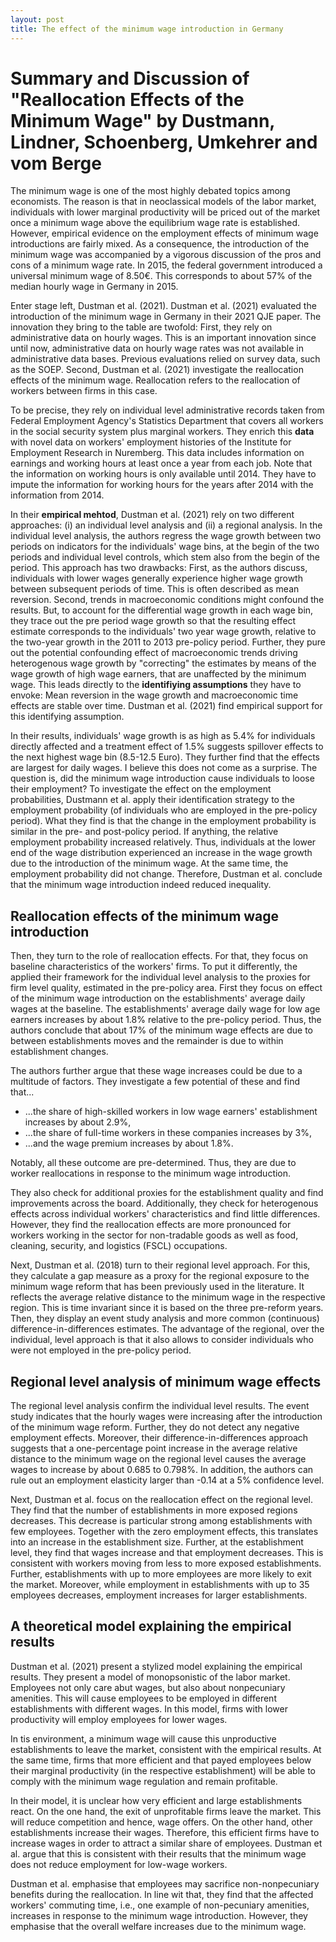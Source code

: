 ```yaml
---
layout: post
title: The effect of the minimum wage introduction in Germany
---
```


# Summary and Discussion of "Reallocation Effects of the Minimum Wage" by Dustmann, Lindner, Schoenberg, Umkehrer and vom Berge

The minimum wage is one of the most highly debated topics among economists. The reason is that in neoclassical models of the labor market, individuals with lower marginal productivity will be priced out of the market once a minimum wage above the equilibrium wage rate is established. However, empirical evidence on the employment effects of minimum wage introductions are fairly mixed. As a consequence, the introduction of the minimum wage was accompanied by a vigorous discussion of the pros and cons of a minimum wage rate. In 2015, the federal government introduced a universal minimum wage of 8.50€. This corresponds to about 57% of the median hourly wage in Germany in 2015.

Enter stage left, Dustman et al. (2021). Dustman et al. (2021) evaluated the introduction of the minimum wage in Germany in their 2021 QJE paper. The innovation they bring to the table are twofold: First, they rely on administrative data on hourly wages. This is an important innovation since until now, administrative data on hourly wage rates was not available in administrative data bases. Previous evaluations relied on survey data, such as the SOEP. Second, Dustman et al. (2021) investigate the reallocation effects of the minimum wage. Reallocation refers to the reallocation of workers between firms in this case.

To be precise, they rely on individual level administrative records taken from Federal Employment Agency's Statistics Department that covers all workers in the social security system plus marginal workers. They enrich this **data** with novel data on workers' employment histories of the Institute for Employment Research in Nuremberg. This data includes information on earnings and working hours at least once a year from each job. Note that the information on working hours is only available until 2014. They have to impute the information for working hours for the years after 2014 with the information from 2014.

In their **empirical mehtod**, Dustman et al. (2021) rely on two different approaches: (i) an individual level analysis and (ii) a regional analysis.  In the individual level analysis, the authors regress the wage growth between two periods on indicators for the individuals' wage bins, at the begin of the two periods and individual level controls, which stem also from the begin of the period. This approach has two drawbacks: First, as the authors discuss, individuals with lower wages generally experience higher wage growth between subsequent periods of time. This is often described as mean reversion. Second, trends in macroeconomic conditions might confound the results. But, to account for the differential wage growth in each wage bin, they trace out the pre period wage growth so that the resulting effect estimate corresponds to the individuals' two year wage growth, relative to the two-year growth in the 2011 to 2013 pre-policy period. Further, they pure out the potential confounding effect of macroeconomic trends driving heterogenous wage growth by "correcting" the estimates by means of the wage growth of high wage earners, that are unaffected by the minimum wage. This leads directly to the **identifiying assumptions** they have to envoke: Mean reversion in the wage growth and macroeconomic time effects are stable over time. Dustman et al. (2021) find empirical support for this identifying assumption.


In their results, individuals' wage growth is as high as 5.4% for individuals directly affected and a treatment effect of 1.5% suggests spillover effects to the next highest wage bin (8.5-12.5 Euro). They further find that the effects are largest for daily wages. I believe this does not come as a surprise. The question is, did the minimum wage introduction cause individuals to loose their employment? To investigate the effect on the employment probabilities, Dustmann et al. apply their identification strategy to the employment probability (of individuals who are employed in the pre-policy period). What they find is that the change in the employment probability is similar in the pre- and post-policy period. If anything, the relative employment probability increased relatively. Thus, individuals at the lower end of the wage distribution experienced an increase in the wage growth due to the introduction of the minimum wage. At the same time, the employment probability did not change. Therefore, Dustman et al. conclude that the minimum wage introduction indeed reduced inequality.

## Reallocation effects of the minimum wage introduction

Then, they turn to the role of reallocation effects. For that, they focus on baseline characteristics of the workers' firms. To put it differently, the applied their framework for the individual level analysis to the proxies for firm level quality, estimated in the pre-policy area. First they focus on effect of the minimum wage introduction on the establishments' average daily wages at the baseline. The establishments' average daily wage for low age earners increases by about 1.8% relative to the pre-policy period. Thus, the authors conclude that about 17% of the minimum wage effects are due to between establishments moves and the remainder is due to within establishment changes.

The authors further argue that these wage increases could be due to a multitude of factors. They investigate a few potential of these and find that...

* ...the share of high-skilled workers in low wage earners' establishment increases by about 2.9%,
* ...the share of full-time workers in these companies increases by 3%,
* ...and the wage premium increases by about 1.8%.

Notably, all these outcome are pre-determined. Thus, they are due to worker reallocations in response to the minimum wage introduction.

They also check for additional proxies for the establishment quality and find improvements across the board. Additionally, they check for heterogenous effects across individual workers' characteristics and find little differences. However, they find the reallocation effects are more pronounced for workers working in the sector for non-tradable goods as well as food, cleaning, security, and logistics (FSCL) occupations.

Next, Dustman et al. (2018) turn to their regional level approach. For this, they calculate a gap measure as a proxy for the regional exposure to the minimum wage reform that has been previously used in the literature. It reflects the average relative distance to the minimum wage in the respective region. This is time invariant since it is based on the three pre-reform years. Then, they display an event study analysis and more common (continuous) difference-in-differences estimates. The advantage of the regional, over the individual, level approach is that it also allows to consider individuals who were not employed in the pre-policy period.

## Regional level analysis of minimum wage effects

The regional level analysis confirm the individual level results. The event study indicates that the hourly wages were increasing after the introduction of the minimum wage reform. Further, they do not detect any negative employment effects. Moreover, their difference-in-differences approach suggests that a one-percentage point increase in the average relative distance to the minimum wage on the regional level causes the average wages to increase by about 0.685 to 0.798%. In addition, the authors can rule out an employment elasticity larger than -0.14 at a 5% confidence level.

Next, Dustman et al. focus on the reallocation effect on the regional level. They find that the number of establishments in more exposed regions
decreases. This decrease is particular strong among establishments with few employees. Together with the zero employment effects, this translates into an increase in the establishment size. Further, at the establishment level, they find that wages increase and that employment decreases. This is consistent with workers moving from less to more exposed establishments. Further, establishments with up to more employees are more likely to exit the market. Moreover, while employment in establishments with up to 35 employees decreases, employment increases for larger establishments.

## A theoretical model explaining the empirical results

Dustman et al. (2021) present a stylized model explaining the empirical results. They present a model of monopsonistic of the labor market. Employees not only care abut wages, but also about nonpecuniary amenities. This will cause employees to be employed in different establishments with different wages. In this model, firms with lower productivity will employ employees for lower wages.

In tis environment, a minimum wage will cause this unproductive  establishments to leave the market, consistent with the empirical results. At the same time, firms that more efficient and that payed employees below their marginal productivity (in the respective establishment) will be able to comply with the minimum wage regulation and remain profitable.

In their model, it is unclear how very efficient and large establishments react. On the one hand, the exit of unprofitable firms leave the market. This will reduce competition and hence, wage offers. On the other hand, other establishments increase their wages. Therefore, this efficient firms have to increase wages in order to attract a similar share of employees. Dustman et al. argue that this is consistent with their results that the minimum wage does not reduce employment for low-wage workers.

Dustman et al. emphasise that employees may sacrifice non-nonpecuniary benefits during the reallocation. In line wit that, they find that the affected workers' commuting time, i.e., one example of non-pecuniary amenities, increases in response to the minimum wage introduction. However, they emphasise that the overall welfare increases due to the minimum wage.
